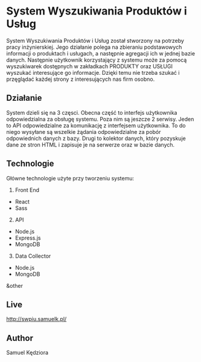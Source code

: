 # System Wyszukiwania Produktów i Usług

System Wyszukiwania Produktów i Usług został stworzony na potrzeby pracy
inżynierskiej. Jego działanie polega na zbieraniu podstawowych
informacji o produktach i usługach, a następnie agregacji ich w jednej
bazie danych. Następnie użytkownik korzystający z systemu może za pomocą
wyszukiwarek dostępnych w zakładkach PRODUKTY oraz USŁUGI wyszukać
interesujące go informacje. Dzięki temu nie trzeba szukać i przęglądać
każdej strony z interesujących nas firm osobno.

## Działanie

System dzieli się na 3 częsci. Obecna część to interfejs użytkownika
odpowiedzialna za obsługę systemu. Poza nim są jeszcze 2 serwisy. Jeden
to API odpowiedzialne za komunikację z interfejsem użytkownika. To do
niego wysyłane są wszelkie żądania odpowiedzialne za pobór odpowiednich
danych z bazy. Drugi to kolektor danych, który pozyskuje dane ze stron
HTML i zapisuje je na serwerze oraz w bazie danych.

## Technologie

Główne technologie użyte przy tworzeniu systemu:

1. Front End

- React
- Sass

2. API

- Node.js
- Express.js
- MongoDB

3. Data Collector

- Node.js
- MongoDB

&other

## Live

http://swpiu.samuelk.pl/

## Author

Samuel Kędziora

